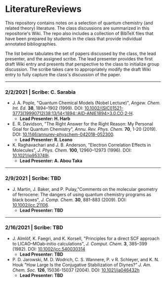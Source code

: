 # LiteratureReviews
This repository contains notes on a selection of quantum chemistry (and related theory) literature. The class discussions are summarized in this repositorie's Wiki. The repo also includes a collection of BibTeX files that have been prepared by students in the class that provide individual annotated bibliographies.

The list below tabulates the set of papers discussed by the class, the lead presenter, and the assigned scribe. The lead presenter provides the first draft Wiki entry and presents that perspective to the class to initialize group discussion. The scribe takes care to appropriately modify the draft Wiki entry to fully capture the class's discussion of the paper.

---

### 2/2/2021 | Scribe: C. Sarabia
  - J. A. Pople, "Quantum Chemical Models (Nobel Lecture)", _Angew. Chem. Int. Ed._ __38__, 1894–1902 (1999). DOI: [10.1002/(SICI)1521-3773(19990712)38:13/14<1894::AID-ANIE1894>3.0.CO;2-H](https://doi.org/10.1002/(SICI)1521-3773(19990712)38:13/14<1894::AID-ANIE1894>3.0.CO;2-H).
    - __Lead Presenter: H. Harb__
  - E. R. Davidson, "The Right Answer for the Right Reason: My Personal Goal for Quantum Chemistry", _Annu. Rev. Phys. Chem._ __70__, 1-20 (2019). DOI: [10.1146/annurev-physchem-042018-052300](https://doi.org/10.1146/annurev-physchem-042018-052300).
    - __Lead Presenter: R. Leano__
  - K. Raghavachari and J. B. Anderson, "Electron Correlation Effects in Molecules", _J. Phys. Chem._ __100__, 12960–12973 (1996). DOI: [10.1021/jp953749i](https://doi.org/10.1021/jp953749i).
    - __Lead Presenter: A. Abou Taka__

---

### 2/9/2021 | Scribe: TBD
  - J. Martin, J. Baker, and P. Pulay,"Comments on the molecular geometry of ferrocene: The dangers of using quantum chemistry programs as black boxes", _J. Comp. Chem._ __30__, 881-883 (2009). DOI: [10.1002/jcc.21106](https://doi.org/10.1002/jcc.21106).
    - __Lead Presenter: TBD__

---

### 2/16/2021 | Scribe: TBD
  - J. Almlöf, K. Faegri, and K. Korsell, "Principles for a direct SCF approach to LICAO–MOab‐initio calculations", _J. Comput. Chem._ __3__, 385–399 (1982). DOI:  [10.1002/jcc.540030314](http://doi.org/10.1002/jcc.540030314)
    - __Lead Presenter: TBD__
  - P. D. Jarowski, M. D. Wodrich, C. S. Wannere, P. v R. Schleyer, and K. N. Houk "How Large Is the Conjugative Stabilization of Diynes?” _J. Am. Chem. Soc._ __126__, 15036-15037 (2004). DOI: [10.1021/ja046432h](https://doi.org/10.1021/ja046432h)
    - __Lead Presenter: TBD__
